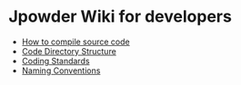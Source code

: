 # Jpowder Wiki for developers #

  * [How to compile source code](HowToCompileSource.md)
  * [Code Directory Structure](DirectoryStructure.md)
  * [Coding Standards](CodingStandards.md)
  * [Naming Conventions](NamingConventions.md)